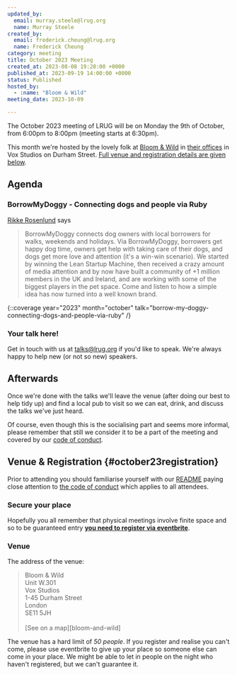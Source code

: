 ```yaml
---
updated_by:
  email: murray.steele@lrug.org
  name: Murray Steele
created_by:
  email: frederick.cheung@lrug.org
  name: Frederick Cheung
category: meeting
title: October 2023 Meeting
created_at: 2023-08-08 19:28:00 +0000
published_at: 2023-09-19 14:00:00 +0000
status: Published
hosted_by:
  - :name: "Bloom & Wild"
meeting_date: 2023-10-09

---
```


The October 2023 meeting of LRUG will be on Monday the 9th of
October, from 6:00pm to 8:00pm (meeting starts at 6:30pm).

This month we're hosted by the lovely folk at [Bloom & Wild](https://www.bloomandwild.com/careers) in [their offices][bloom-and-wild-venue] in Vox Studios on Durham Street. [Full venue and registration details are given below](#october23registration).

## Agenda

### BorrowMyDoggy - Connecting dogs and people via Ruby

[Rikke Rosenlund](https://www.borrowmydoggy.com/) says

> BorrowMyDoggy connects dog owners with local borrowers for walks,
> weekends and holidays. Via BorrowMyDoggy, borrowers get happy dog time,
> owners get help with taking care of their dogs, and dogs get more love
> and attention (it's a win-win scenario). We started by winning the Lean
> Startup Machine, then received a crazy amount of media attention and by
> now have built a community of +1 million members in the UK and Ireland,
> and are working with some of the biggest players in the pet space. Come
> and listen to how a simple idea has now turned into a well known brand.

{::coverage year="2023" month="october" talk="borrow-my-doggy-connecting-dogs-and-people-via-ruby" /}

### Your talk here!

Get in touch with us at talks@lrug.org if you'd like to speak. We're always happy to help new (or not so new) speakers.

## Afterwards

Once we're done with the talks we'll leave the venue (after doing our best
to help tidy up) and find a local pub to visit so we can eat, drink, and
discuss the talks we've just heard.

Of course, even though this is the socialising part and seems more
informal, please remember that still we consider it to be a part of the
meeting and covered by our [code of
conduct](http://readme.lrug.org/#code-of-conduct).

## Venue & Registration {#october23registration}

Prior to attending you should familiarise yourself with our
[README](http://readme.lrug.org/) paying close attention to [the code of
conduct](http://readme.lrug.org/#code-of-conduct) which applies to all
attendees.

### Secure your place

Hopefully you all remember that physical meetings involve finite space and so to be guaranteed entry **[you need to register via eventbrite][october-2023-eventbrite]**.

### Venue

The address of the venue:

> Bloom & Wild<br/>Unit W.301<br/>Vox Studios<br/>1-45 Durham Street<br/>London<br/>SE11 5JH<br/><br/>[See on a map][bloom-and-wild]

The venue has a hard limit of *50 people*.  If you register and realise
you can't come, please use eventbrite to give up your place so someone
else can come in your place.  We might be able to let in people on the
night who haven't registered, but we can't guarantee it.

[bloom-and-wild-venue]: https://goo.gl/maps/oWnFNiehYhQEuUsm6
[october-2023-eventbrite]: https://www.eventbrite.com/e/london-ruby-user-group-august-2023-meeting-tickets-677306089747
